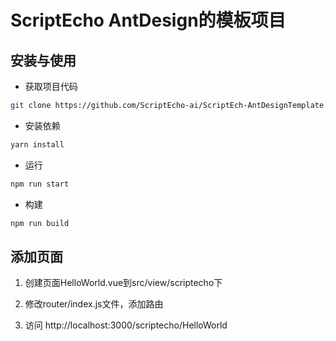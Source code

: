 ScriptEcho AntDesign的模板项目
===============

## 安装与使用

- 获取项目代码

```bash
git clone https://github.com/ScriptEcho-ai/ScriptEch-AntDesignTemplate.git
```

- 安装依赖

```bash
yarn install

```

- 运行

```bash
npm run start
```


- 构建

```bash
npm run build
```


## 添加页面

1. 创建页面HelloWorld.vue到src/view/scriptecho下

2. 修改router/index.js文件，添加路由

3. 访问 http://localhost:3000/scriptecho/HelloWorld
